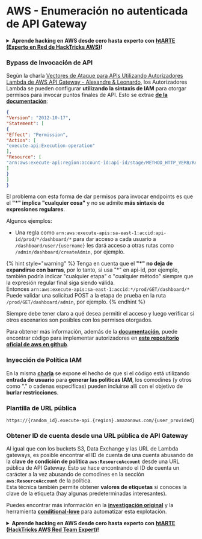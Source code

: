 # AWS - Enumeración no autenticada de API Gateway

<details>

<summary><strong>Aprende hacking en AWS desde cero hasta experto con</strong> <a href="https://training.hacktricks.xyz/courses/arte"><strong>htARTE (Experto en Red de HackTricks AWS)</strong></a><strong>!</strong></summary>

Otras formas de apoyar a HackTricks:

* Si deseas ver tu **empresa anunciada en HackTricks** o **descargar HackTricks en PDF** Consulta los [**PLANES DE SUSCRIPCIÓN**](https://github.com/sponsors/carlospolop)!
* Obtén el [**swag oficial de PEASS & HackTricks**](https://peass.creator-spring.com)
* Descubre [**La Familia PEASS**](https://opensea.io/collection/the-peass-family), nuestra colección exclusiva de [**NFTs**](https://opensea.io/collection/the-peass-family)
* **Únete al** 💬 [**grupo de Discord**](https://discord.gg/hRep4RUj7f) o al [**grupo de telegram**](https://t.me/peass) o **síguenos** en **Twitter** 🐦 [**@hacktricks\_live**](https://twitter.com/hacktricks\_live)**.**
* **Comparte tus trucos de hacking enviando PRs a los repositorios de** [**HackTricks**](https://github.com/carlospolop/hacktricks) y [**HackTricks Cloud**](https://github.com/carlospolop/hacktricks-cloud).

</details>

### Bypass de Invocación de API

Según la charla [Vectores de Ataque para APIs Utilizando Autorizadores Lambda de AWS API Gateway - Alexandre & Leonardo](https://www.youtube.com/watch?v=bsPKk7WDOnE), los Autorizadores Lambda se pueden configurar **utilizando la sintaxis de IAM** para otorgar permisos para invocar puntos finales de API. Esto se extrae [**de la documentación**](https://docs.aws.amazon.com/apigateway/latest/developerguide/api-gateway-control-access-using-iam-policies-to-invoke-api.html):
```json
{
"Version": "2012-10-17",
"Statement": [
{
"Effect": "Permission",
"Action": [
"execute-api:Execution-operation"
],
"Resource": [
"arn:aws:execute-api:region:account-id:api-id/stage/METHOD_HTTP_VERB/Resource-path"
]
}
]
}
```
El problema con esta forma de dar permisos para invocar endpoints es que el **"\*" implica "cualquier cosa"** y no se admite **más sintaxis de expresiones regulares**.

Algunos ejemplos:

* Una regla como `arn:aws:execute-apis:sa-east-1:accid:api-id/prod/*/dashboard/*` para dar acceso a cada usuario a `/dashboard/user/{username}` les dará acceso a otras rutas como `/admin/dashboard/createAdmin`, por ejemplo.

{% hint style="warning" %}
Tenga en cuenta que el **"\*" no deja de expandirse con barras**, por lo tanto, si usa "\*" en api-id, por ejemplo, también podría indicar "cualquier etapa" o "cualquier método" siempre que la expresión regular final siga siendo válida.\
Entonces `arn:aws:execute-apis:sa-east-1:accid:*/prod/GET/dashboard/*`\
Puede validar una solicitud POST a la etapa de prueba en la ruta `/prod/GET/dashboard/admin`, por ejemplo.
{% endhint %}

Siempre debe tener claro a qué desea permitir el acceso y luego verificar si otros escenarios son posibles con los permisos otorgados.

Para obtener más información, además de la [**documentación**](https://docs.aws.amazon.com/apigateway/latest/developerguide/api-gateway-control-access-using-iam-policies-to-invoke-api.html), puede encontrar código para implementar autorizadores en [**este repositorio oficial de aws en github**](https://github.com/awslabs/aws-apigateway-lambda-authorizer-blueprints/tree/master/blueprints).

### Inyección de Política IAM

En la misma [**charla**](https://www.youtube.com/watch?v=bsPKk7WDOnE) se expone el hecho de que si el código está utilizando **entrada de usuario** para **generar las políticas IAM**, los comodines (y otros como "." o cadenas específicas) pueden incluirse allí con el objetivo de **burlar restricciones**.

### Plantilla de URL pública
```
https://{random_id}.execute-api.{region}.amazonaws.com/{user_provided}
```
### Obtener ID de cuenta desde una URL pública de API Gateway

Al igual que con los buckets S3, Data Exchange y las URL de Lambda gateways, es posible encontrar el ID de cuenta de una cuenta abusando de la **clave de condición de política `aws:ResourceAccount`** desde una URL pública de API Gateway. Esto se hace encontrando el ID de cuenta un carácter a la vez abusando de comodines en la sección **`aws:ResourceAccount`** de la política.\
Esta técnica también permite obtener **valores de etiquetas** si conoces la clave de la etiqueta (hay algunas predeterminadas interesantes).

Puedes encontrar más información en la [**investigación original**](https://blog.plerion.com/conditional-love-for-aws-metadata-enumeration/) y la herramienta [**conditional-love**](https://github.com/plerionhq/conditional-love/) para automatizar esta explotación.

<details>

<summary><strong>Aprende hacking en AWS desde cero hasta experto con</strong> <a href="https://training.hacktricks.xyz/courses/arte"><strong>htARTE (HackTricks AWS Red Team Expert)</strong></a><strong>!</strong></summary>

Otras formas de apoyar a HackTricks:

* Si deseas ver tu **empresa anunciada en HackTricks** o **descargar HackTricks en PDF** ¡Consulta los [**PLANES DE SUSCRIPCIÓN**](https://github.com/sponsors/carlospolop)!
* Obtén la [**merchandising oficial de PEASS & HackTricks**](https://peass.creator-spring.com)
* Descubre [**The PEASS Family**](https://opensea.io/collection/the-peass-family), nuestra colección exclusiva de [**NFTs**](https://opensea.io/collection/the-peass-family)
* **Únete al** 💬 [**grupo de Discord**](https://discord.gg/hRep4RUj7f) o al [**grupo de telegram**](https://t.me/peass) o **síguenos** en **Twitter** 🐦 [**@hacktricks\_live**](https://twitter.com/hacktricks\_live)**.**
* **Comparte tus trucos de hacking enviando PRs a los repositorios de** [**HackTricks**](https://github.com/carlospolop/hacktricks) y [**HackTricks Cloud**](https://github.com/carlospolop/hacktricks-cloud).

</details>
